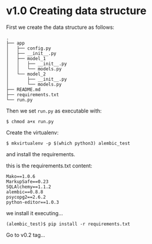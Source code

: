 v1.0 Creating data structure
===

First we create the data structure as follows:

~~~
.
├── app
│   ├── config.py
│   ├── __init__.py
│   ├── model_1
│   │   ├── __init__.py
│   │   └── models.py
│   └── model_2
│       ├── __init__.py
│       └── models.py
├── README.md
├── requirements.txt
└── run.py
~~~

Then we set `run.py` as executable with:

~~~
$ chmod a+x run.py
~~~

Create the virtualenv:

~~~
$ mkvirtualenv -p $(which python3) alembic_test
~~~

and install the requirements.

this is the requirements.txt content:

~~~
Mako==1.0.6
MarkupSafe==0.23
SQLAlchemy==1.1.2
alembic==0.8.8
psycopg2==2.6.2
python-editor==1.0.3
~~~

we install it executing...

~~~
(alembic_test)$ pip install -r requirements.txt
~~~

Go to v0.2 tag...